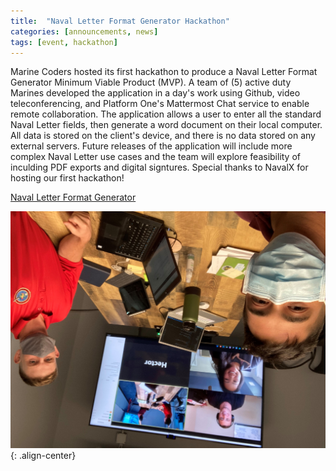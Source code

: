 ```yaml
---
title:  "Naval Letter Format Generator Hackathon"
categories: [announcements, news]
tags: [event, hackathon]
---
```


Marine Coders hosted its first hackathon to produce a Naval Letter Format Generator Minimum Viable Product (MVP).  A team of (5) active duty Marines developed the application in a day's work using Github, video teleconferencing, and Platform One's Mattermost Chat service to enable remote collaboration.
The application allows a user to enter all the standard Naval Letter fields, then generate a word document on their local computer.  All data is stored on the client's device, and there is no data stored on any external servers.  Future releases of the application will include more complex Naval Letter use cases and the team will explore feasibility of inculding PDF exports and digital signtures.  Special thanks to NavalX for hosting our first hackathon!

[Naval Letter Format Generator](https://marinecoders.github.io/_pages/naval_letter_js_test.html)

![Marine Coders Naval Letter Format Hackathon](/images/Hackathon.jpg){: .align-center}  
